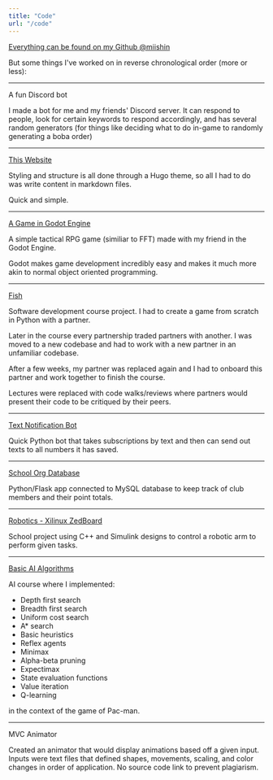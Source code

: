 ```yaml
---
title: "Code"
url: "/code"
---
```


[Everything can be found on my Github @miishin](https://github.com/miishin/)

But some things I've worked on in reverse chronological order (more or less):

***

A fun Discord bot

I made a bot for me and my friends' Discord server. It can respond to people, look for certain keywords to respond accordingly, and has several random generators (for things like deciding what to do in-game to randomly generating a boba order)

***

[This Website](https://github.com/miishin/website)

Styling and structure is all done through a Hugo theme, so all I had to do was write content in markdown files.

Quick and simple. 

***

[A Game in Godot Engine](https://github.com/miishin/miipd)

A simple tactical RPG game (similiar to FFT) made with my friend in the Godot Engine. 

Godot makes game development incredibly easy and makes it much more akin to normal object oriented programming.

***

[Fish](https://github.com/miishin/CS4500)

Software development course project. I had to create a game from scratch in Python with a partner. 

Later in the course every partnership traded partners with another. I was moved to a new codebase and had to work with a new partner in an unfamiliar codebase. 

After a few weeks, my partner was replaced again and I had to onboard this partner and work together to finish the course. 

Lectures were replaced with code walks/reviews where partners would present their code to be critiqued by their peers. 

***

[Text Notification Bot](https://github.com/miishin/minis)

Quick Python bot that takes subscriptions by text and then can send out texts to all numbers it has saved.

***

[School Org Database](https://github.com/miishin/nuvsa_mapdiem)

Python/Flask app connected to MySQL database to keep track of club members and their point totals.

***

[Robotics - Xilinux ZedBoard](https://github.com/miishin/eece2160)

School project using C++ and Simulink designs to control a robotic arm to perform given tasks.

*** 

[Basic AI Algorithms](https://github.com/miishin/Foundations-of-AI)

AI course where I implemented:

- Depth first search
- Breadth first search
- Uniform cost search
- A* search
- Basic heuristics
- Reflex agents
- Minimax
- Alpha-beta pruning
- Expectimax
- State evaluation functions
- Value iteration
- Q-learning

in the context of the game of Pac-man.

***

MVC Animator

Created an animator that would display animations based off a given input. Inputs were text files that defined shapes, movements, scaling, and color changes in order of application. No source code link to prevent plagiarism.

